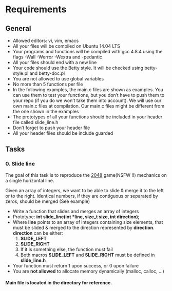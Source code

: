 # Requirements

## General

* Allowed editors: vi, vim, emacs
* All your files will be compiled on Ubuntu 14.04 LTS
* Your programs and functions will be compiled with gcc 4.8.4 using the flags -Wall -Werror -Wextra and -pedantic
* All your files should end with a new line
* Your code should use the Betty style. It will be checked using betty-style.pl and betty-doc.pl
* You are not allowed to use global variables
* No more than 5 functions per file
* In the following examples, the main.c files are shown as examples. You can use them to test your functions, but you don’t have to push them to your repo (if you do we won’t take them into account). We will use our own main.c files at compilation. Our main.c files might be different from the one shown in the examples
* The prototypes of all your functions should be included in your header file called slide_line.h
* Don’t forget to push your header file
* All your header files should be include guarded



## Tasks

### 0. Slide line

The goal of this task is to reproduce the [2048](https://play2048.co/) game(NSFW !!) mechanics on a single horizontal line.

Given an array of integers, we want to be able to slide & merge it to the left or to the right. Identical numbers, if they are contiguous or separated by zeros, should be merged (See example)

- Write a function that slides and merges an array of integers
- Prototype: <b>int slide_line(int *line, size_t size, int direction);</b>
- Where <b>line</b> points to an array of integers containing size elements, that must be slided & merged to the direction represented by <b>direction</b>. <b>direction</b> can be either:
  1. <b>SLIDE_LEFT</b>
  2. <b>SLIDE_RIGHT</b>
  3. If it is something else, the function must fail
  4. Both macros <b>SLIDE_LEFT</b> and <b>SLIDE_RIGHT</b> must be defined in <b>slide_line.h</b>
- Your function must return 1 upon success, or 0 upon failure
- You are <b>not allowed</b> to allocate memory dynamically (malloc, calloc, …)


#### Main file is located in the directory for reference.
